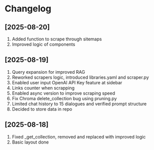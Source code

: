 # Changelog

## [2025-08-20]
1) Added function to scrape through sitemaps
2) Improved logic of components

## [2025-08-19]
1) Query expansion for improved RAG
2) Reworked scrapers logic, introduced libraries.yaml and scraper.py
3) Enabled user input OpenAI API Key feature at sidebar
4) Links counter when scrapping
5) Enabled async version to improve scraping speed
6) Fix Chroma delete_collection bug using pruning.py
7) Limited chat history to 15 dialogues and verified prompt structure
8) Decided to store data in repo 

## [2025-08-18]
1) Fixed _get_collection, removed and replaced with improved logic
2) Basic layout done